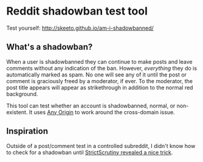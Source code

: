 # Reddit shadowban test tool

Test yourself: http://skeeto.github.io/am-i-shadowbanned/

## What's a shadowban?

When a user is shadowbanned they can continue to make posts and leave
comments without any indication of the ban. However, *everything* they
do is automatically marked as spam. No one will see any of it until
the post or comment is graciously freed by a moderator, if ever. To
the moderator, the post title appears will appear as strikethrough in
addition to the normal red background.

This tool can test whether an account is shadowbanned, normal, or
non-existent. It uses [Any Origin](http://anyorigin.com/) to work
around the cross-domain issue.

## Inspiration

Outside of a post/comment test in a controlled subreddit, I didn't
know how to check for a shadowban until
[StrictScrutiny revealed a nice trick](http://www.reddit.com/r/SubredditDrama/comments/1gvr4g/_/caoacis).
